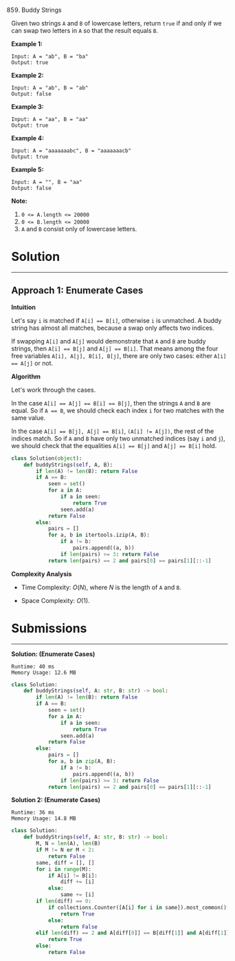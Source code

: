 859. Buddy Strings

Given two strings `A` and `B` of lowercase letters, return `true` if and only if we can swap two letters in `A` so that the result equals `B`.

 

**Example 1:**
```
Input: A = "ab", B = "ba"
Output: true
```

**Example 2:**
```
Input: A = "ab", B = "ab"
Output: false
```

**Example 3:**
```
Input: A = "aa", B = "aa"
Output: true
```

**Example 4:**
```
Input: A = "aaaaaaabc", B = "aaaaaaacb"
Output: true
```

**Example 5:**
```
Input: A = "", B = "aa"
Output: false
```

**Note:**

1. `0 <= A.length <= 20000`
1. `0 <= B.length <= 20000`
1. `A` and `B` consist only of lowercase letters.

# Solution
---
## Approach 1: Enumerate Cases
**Intuition**

Let's say `i` is matched if `A[i] == B[i]`, otherwise `i` is unmatched. A buddy string has almost all matches, because a swap only affects two indices.

If swapping `A[i]` and `A[j]` would demonstrate that `A` and `B` are buddy strings, then `A[i] == B[j]` and `A[j] == B[i]`. That means among the four free variables `A[i], A[j], B[i], B[j]`, there are only two cases: either `A[i] == A[j]` or not.

**Algorithm**

Let's work through the cases.

In the case `A[i] == A[j] == B[i] == B[j]`, then the strings `A` and `B` are equal. So if `A == B`, we should check each index `i` for two matches with the same value.

In the case `A[i] == B[j], A[j] == B[i]`, `(A[i] != A[j])`, the rest of the indices match. So if `A` and `B` have only two unmatched indices (say `i` and `j`), we should check that the equalities `A[i] == B[j]` and `A[j] == B[i]` hold.

```python
class Solution(object):
    def buddyStrings(self, A, B):
        if len(A) != len(B): return False
        if A == B:
            seen = set()
            for a in A:
                if a in seen:
                    return True
                seen.add(a)
            return False
        else:
            pairs = []
            for a, b in itertools.izip(A, B):
                if a != b:
                    pairs.append((a, b))
                if len(pairs) >= 3: return False
            return len(pairs) == 2 and pairs[0] == pairs[1][::-1]
```

**Complexity Analysis**

* Time Complexity: $O(N)$, where $N$ is the length of `A` and `B`.

* Space Complexity: $O(1)$.

# Submissions
---
**Solution: (Enumerate Cases)**
```
Runtime: 40 ms
Memory Usage: 12.6 MB
```
```python
class Solution:
    def buddyStrings(self, A: str, B: str) -> bool:
        if len(A) != len(B): return False
        if A == B:
            seen = set()
            for a in A:
                if a in seen:
                    return True
                seen.add(a)
            return False
        else:
            pairs = []
            for a, b in zip(A, B):
                if a != b:
                    pairs.append((a, b))
                if len(pairs) >= 3: return False
            return len(pairs) == 2 and pairs[0] == pairs[1][::-1]
```

**Solution 2: (Enumerate Cases)**
```
Runtime: 36 ms
Memory Usage: 14.8 MB
```
```python
class Solution:
    def buddyStrings(self, A: str, B: str) -> bool:
        M, N = len(A), len(B)
        if M != N or M < 2:
            return False
        same, diff = [], []
        for i in range(M):
            if A[i] != B[i]:
                diff += [i]
            else:
                same += [i]
        if len(diff) == 0:
            if collections.Counter([A[i] for i in same]).most_common()[0][1] >= 2:
                return True
            else:
                return False
        elif len(diff) == 2 and A[diff[0]] == B[diff[1]] and A[diff[1]] == B[diff[0]]:
            return True
        else:
            return False
```